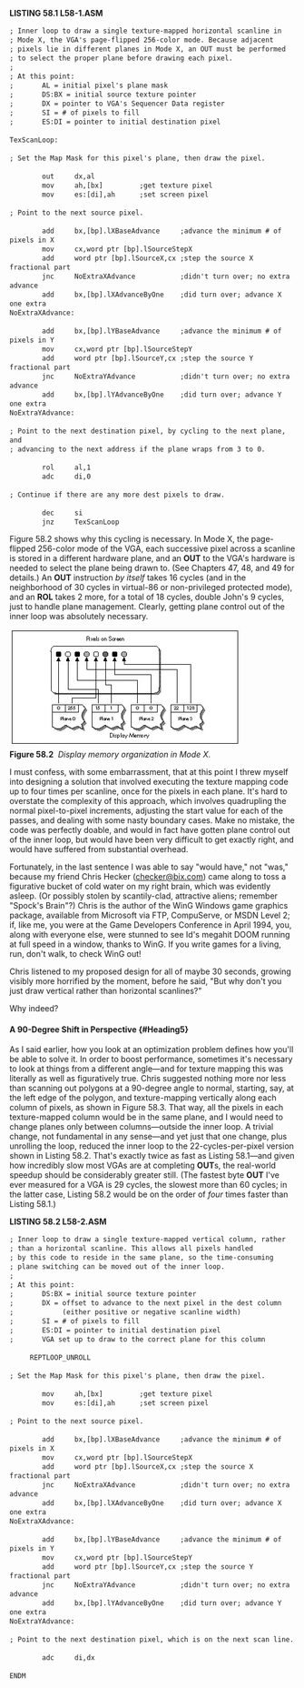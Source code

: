 **LISTING 58.1 L58-1.ASM**

    ; Inner loop to draw a single texture-mapped horizontal scanline in
    ; Mode X, the VGA's page-flipped 256-color mode. Because adjacent
    ; pixels lie in different planes in Mode X, an OUT must be performed
    ; to select the proper plane before drawing each pixel.
    ;
    ; At this point:
    ;       AL = initial pixel's plane mask
    ;       DS:BX = initial source texture pointer
    ;       DX = pointer to VGA's Sequencer Data register
    ;       SI = # of pixels to fill
    ;       ES:DI = pointer to initial destination pixel

    TexScanLoop:

    ; Set the Map Mask for this pixel's plane, then draw the pixel.

            out     dx,al
            mov     ah,[bx]         ;get texture pixel
            mov     es:[di],ah      ;set screen pixel

    ; Point to the next source pixel.

            add     bx,[bp].lXBaseAdvance     ;advance the minimum # of pixels in X
            mov     cx,word ptr [bp].lSourceStepX
            add     word ptr [bp].lSourceX,cx ;step the source X fractional part
            jnc     NoExtraXAdvance           ;didn't turn over; no extra advance
            add     bx,[bp].lXAdvanceByOne    ;did turn over; advance X one extra
    NoExtraXAdvance:

            add     bx,[bp].lYBaseAdvance     ;advance the minimum # of pixels in Y
            mov     cx,word ptr [bp].lSourceStepY
            add     word ptr [bp].lSourceY,cx ;step the source Y fractional part
            jnc     NoExtraYAdvance           ;didn't turn over; no extra advance
            add     bx,[bp].lYAdvanceByOne    ;did turn over; advance Y one extra
    NoExtraYAdvance:

    ; Point to the next destination pixel, by cycling to the next plane, and
    ; advancing to the next address if the plane wraps from 3 to 0.

            rol     al,1
            adc     di,0

    ; Continue if there are any more dest pixels to draw.

            dec     si
            jnz     TexScanLoop

Figure 58.2 shows why this cycling is necessary. In Mode X, the
page-flipped 256-color mode of the VGA, each successive pixel across a
scanline is stored in a different hardware plane, and an **OUT** to the
VGA's hardware is needed to select the plane being drawn to. (See
Chapters 47, 48, and 49 for details.) An **OUT** instruction *by itself*
takes 16 cycles (and in the neighborhood of 30 cycles in virtual-86 or
non-privileged protected mode), and an **ROL** takes 2 more, for a total
of 18 cycles, double John's 9 cycles, just to handle plane management.
Clearly, getting plane control out of the inner loop was absolutely
necessary.

![](images/58-02.jpg)\
 **Figure 58.2**  *Display memory organization in Mode X.*

I must confess, with some embarrassment, that at this point I threw
myself into designing a solution that involved executing the texture
mapping code up to four times per scanline, once for the pixels in each
plane. It's hard to overstate the complexity of this approach, which
involves quadrupling the normal pixel-to-pixel increments, adjusting the
start value for each of the passes, and dealing with some nasty boundary
cases. Make no mistake, the code was perfectly doable, and would in fact
have gotten plane control out of the inner loop, but would have been
very difficult to get exactly right, and would have suffered from
substantial overhead.

Fortunately, in the last sentence I was able to say "would have," not
"was," because my friend Chris Hecker (checker@bix.com) came along to
toss a figurative bucket of cold water on my right brain, which was
evidently asleep. (Or possibly stolen by scantily-clad, attractive
aliens; remember "Spock's Brain"?) Chris is the author of the WinG
Windows game graphics package, available from Microsoft via FTP,
CompuServe, or MSDN Level 2; if, like me, you were at the Game
Developers Conference in April 1994, you, along with everyone else, were
stunned to see Id's megahit DOOM running at full speed in a window,
thanks to WinG. If you write games for a living, run, don't walk, to
check WinG out!

Chris listened to my proposed design for all of maybe 30 seconds,
growing visibly more horrified by the moment, before he said, "But why
don't you just draw vertical rather than horizontal scanlines?"

Why indeed?

#### A 90-Degree Shift in Perspective {#Heading5}

As I said earlier, how you look at an optimization problem defines how
you'll be able to solve it. In order to boost performance, sometimes
it's necessary to look at things from a different angle—and for texture
mapping this was literally as well as figuratively true. Chris suggested
nothing more nor less than scanning out polygons at a 90-degree angle to
normal, starting, say, at the left edge of the polygon, and
texture-mapping vertically along each column of pixels, as shown in
Figure 58.3. That way, all the pixels in each texture-mapped column
would be in the same plane, and I would need to change planes only
between columns—outside the inner loop. A trivial change, not
fundamental in any sense—and yet just that one change, plus unrolling
the loop, reduced the inner loop to the 22-cycles-per-pixel version
shown in Listing 58.2. That's exactly twice as fast as Listing 58.1—and
given how incredibly slow most VGAs are at completing **OUT**s, the
real-world speedup should be considerably greater still. (The fastest
byte **OUT** I've ever measured for a VGA is 29 cycles, the slowest more
than 60 cycles; in the latter case, Listing 58.2 would be on the order
of *four* times faster than Listing 58.1.)

**LISTING 58.2 L58-2.ASM**

    ; Inner loop to draw a single texture-mapped vertical column, rather
    ; than a horizontal scanline. This allows all pixels handled
    ; by this code to reside in the same plane, so the time-consuming
    ; plane switching can be moved out of the inner loop.
    ;
    ; At this point:
    ;       DS:BX = initial source texture pointer
    ;       DX = offset to advance to the next pixel in the dest column
    ;            (either positive or negative scanline width)
    ;       SI = # of pixels to fill
    ;       ES:DI = pointer to initial destination pixel
    ;       VGA set up to draw to the correct plane for this column

         REPTLOOP_UNROLL

    ; Set the Map Mask for this pixel's plane, then draw the pixel.

            mov     ah,[bx]         ;get texture pixel
            mov     es:[di],ah      ;set screen pixel

    ; Point to the next source pixel.

            add     bx,[bp].lXBaseAdvance     ;advance the minimum # of pixels in X
            mov     cx,word ptr [bp].lSourceStepX
            add     word ptr [bp].lSourceX,cx ;step the source X fractional part
            jnc     NoExtraXAdvance           ;didn't turn over; no extra advance
            add     bx,[bp].lXAdvanceByOne    ;did turn over; advance X one extra
    NoExtraXAdvance:

            add     bx,[bp].lYBaseAdvance     ;advance the minimum # of pixels in Y
            mov     cx,word ptr [bp].lSourceStepY
            add     word ptr [bp].lSourceY,cx ;step the source Y fractional part
            jnc     NoExtraYAdvance           ;didn't turn over; no extra advance
            add     bx,[bp].lYAdvanceByOne    ;did turn over; advance Y one extra
    NoExtraYAdvance:

    ; Point to the next destination pixel, which is on the next scan line.

            adc     di,dx

    ENDM
